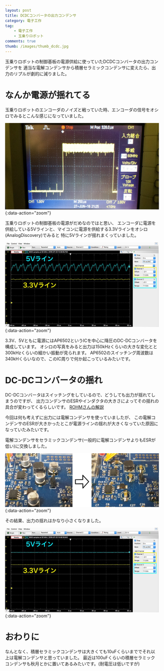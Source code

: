```yaml
---
layout: post
title: DCDCコンバータの出力コンデンサ
category: 電子工作
tag:
    - 電子工作
    - 玉乗りロボット
comments: true
thumb: /images/thumb_dcdc.jpg
---
```

玉乗りロボットの制御基板の電源供給に使っていたDCDCコンバータの出力コンデンサを
適当な電解コンデンサから積層セラミックコンデンサに変えたら、出力のリプルが劇的に減りました。


# なんか電源が揺れてる
玉乗りロボットのエンコーダのノイズと戦っていた時、エンコーダの信号をオシロでみるとこんな感じになっていました。

![](/images/enc_sign.jpg){:data-action="zoom"}

玉乗りロボットの制御基板の電源がだめなのではと思い、
エンコーダに電源を供給している5Vラインと、マイコンに電源を供給する3.3Vラインをオシロ(AnalogDiscovery)でみると
特に5Vラインが揺れまくっていました。

![](/images/dcdc_before.jpg){:data-action="zoom"}

3.3V、5Vともに電源にはAP6502というICを中心に降圧のDC-DCコンバータを構成しています。
オシロの写真をみると出力は150kHzくらいの大きな変化とと300kHzくらいの細かい振動が見られます。
AP6502のスイッチング周波数は340kHくらいなので、このIC周りで何か起こっているみたいです。


# DC-DCコンバータの揺れ
DC-DCコンバータはスイッチングをしているので、どうしても出力が揺れてしまうのですが、
出力コンデンサのESRやインダクタの大きさによってその揺れの具合が変わってくるらしいです。
[ROHMさんの解説](http://micro.rohm.com/jp/techweb/knowledge/dcdc/dcdc_pwm/dcdc_pwm02/2366)

今回は何も考えずに出力には電解コンデンサを使っていましたが、
この電解コンデンサのESRが大きかったとこが電源ラインの揺れが大きくなっていた原因になっていたみたいです。

電解コンデンサをセラミックコンデンサ(一般的に電解コンデンサよりもESRが低い)に交換しました。

![](/images/dcdc.jpg){:data-action="zoom"}

その結果、出力の揺れはかなり小さくなりました。


![](/images/dcdc_after.jpg){:data-action="zoom"}


# おわりに
なんとなく、積層セラミックコンデンサは大きくても10uFくらいまででそれ以上は電解コンデンサと思っていました。
最近は100uFくらいの積層セラミックコンデンサも秋月とかに置いてあるみたいです。(耐電圧は低いですが)

